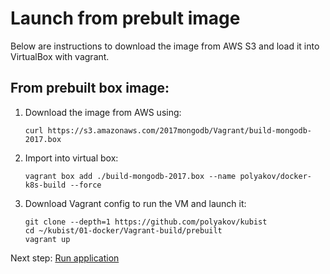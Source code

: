 # Launch from prebult image

Below are instructions to download the image from AWS S3 and load it into VirtualBox with vagrant.


From prebuilt box image:
------------------------
1. Download the image from AWS using:    
    ```
    curl https://s3.amazonaws.com/2017mongodb/Vagrant/build-mongodb-2017.box
    ```

1. Import into virtual box:
    ```
    vagrant box add ./build-mongodb-2017.box --name polyakov/docker-k8s-build --force
    ```
    
1. Download Vagrant config to run the VM and launch it:
    ```
    git clone --depth=1 https://github.com/polyakov/kubist
    cd ~/kubist/01-docker/Vagrant-build/prebuilt
    vagrant up
    ```

Next step: [Run application](02-run-app.md)
